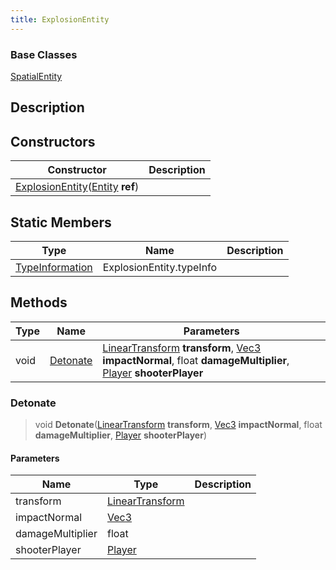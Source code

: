 ```yaml
---
title: ExplosionEntity
---
```

### Base Classes

[SpatialEntity](/vext/ref/shared/class/spatialentity)

## Description

## Constructors

| Constructor                                                                                            | Description |
| ------------------------------------------------------------------------------------------------------ | ----------- |
| [ExplosionEntity](/vext/ref/cls/clt/explosionentity)([Entity](/vext/ref/shared/class/entity) **ref**) |             |

## Static Members

| Type                                                    | Name                     | Description |
| ------------------------------------------------------- | ------------------------ | ----------- |
| [TypeInformation](/vext/ref/shared/class/typeinformation) | ExplosionEntity.typeInfo |             |

## Methods

| Type | Name                  | Parameters                                                                                                                                                                                                     |
| ---- | --------------------- | -------------------------------------------------------------------------------------------------------------------------------------------------------------------------------------------------------------- |
| void | [Detonate](#detonate) | [LinearTransform](/vext/ref/shared/class/lineartransform) **transform**, [Vec3](/vext/ref/shared/class/vec3) **impactNormal**, float **damageMultiplier**, [Player](/vext/ref/cls/clt/player) **shooterPlayer** |

### Detonate

> void **Detonate**([LinearTransform](/vext/ref/shared/class/lineartransform) **transform**, [Vec3](/vext/ref/shared/class/vec3) **impactNormal**, float **damageMultiplier**, [Player](/vext/ref/cls/clt/player) **shooterPlayer**)

#### Parameters

| Name             | Type                                                    | Description |
| ---------------- | ------------------------------------------------------- | ----------- |
| transform        | [LinearTransform](/vext/ref/shared/class/lineartransform) |             |
| impactNormal     | [Vec3](/vext/ref/shared/class/vec3)                       |             |
| damageMultiplier | float                                                   |             |
| shooterPlayer    | [Player](/vext/ref/cls/clt/player)                   |             |
